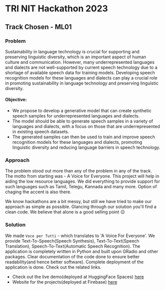# TRI NIT Hackathon 2023
## Track Chosen - ML01
### Problem
Sustainability in language technology is crucial for supporting and preserving linguistic
diversity, which is an important aspect of human culture and communication. However,
many underrepresented languages and dialects are not well-supported by current
speech technology due to a shortage of available speech data for training models.
Developing speech recognition models for these languages and dialects can play a
crucial role in promoting sustainability in language technology and preserving linguistic
diversity.

#### Objective:
- We propose to develop a generative model that can create synthetic speech
samples for underrepresented languages and dialects.
- The model should be able to generate speech samples in a variety of languages
and dialects, with a focus on those that are underrepresented in existing speech
datasets.
- The generated samples can then be used to train and improve speech
recognition models for these languages and dialects, promoting linguistic
diversity and reducing language barriers in speech technology.

### Approach
The problem stood out more than any of the problem in any of the track. The motto from starting was - A Voice for Everyone. This project will help in aiding the low resource languages. We did everything to provide support for such languages such as Tamil, Telegu, Kannada and many more. Option of chaging the accent is also there.

We know hackathons are a bit messy, but still we have tried to make our approach as simple as possible. Glancing through our solution you'll find a clean code. We believe that alone is a good selling point 😉

### Solution
We made `Voce per Tutti` - which translates to 'A Voice For Everyone'. We provide Text-To-Speech(Speech Synthesis), Text-To-Text(Speech Translation), Speech-To-Text(Automatic Speech Recognition). The application is completely written in Python and built upon GRadio and other packages. Clear documentation of the code done to ensure better readability(and hence better software). Complete deployment of the application is done. Check out the related links.

- Check out the live demo(deployed at HuggingFace Spaces) [here](https://yash-srivastava19-trinit-ezdub-ml01.hf.space/)
- Website for the projects(deployed at Firebase) [here](https://ezdub2.web.app/)
